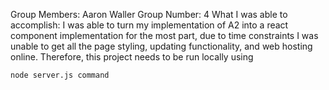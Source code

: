 Group Members: Aaron Waller
Group Number: 4 
What I was able to accomplish: I was able to turn my implementation of A2 into a react component implementation for the most part, due to time constraints I was unable to get all the page styling, updating functionality, and web hosting online. Therefore, this project needs to be run locally using 
```
node server.js command
```